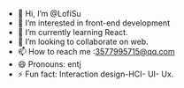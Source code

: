 - 👋 Hi, I’m @LofiSu
- 👀 I’m interested in front-end development
- 🌱 I’m currently learning React.
- 💞️ I’m looking to collaborate on web.
- 📫 How to reach me :3577995715@qq.com
- 😄 Pronouns: entj
- ⚡ Fun fact: Interaction design-HCI- UI- Ux.

<!---
LofiSu/LofiSu is a ✨ special ✨ repository because its `README.md` (this file) appears on your GitHub profile.
You can click the Preview link to take a look at your changes.
--->
